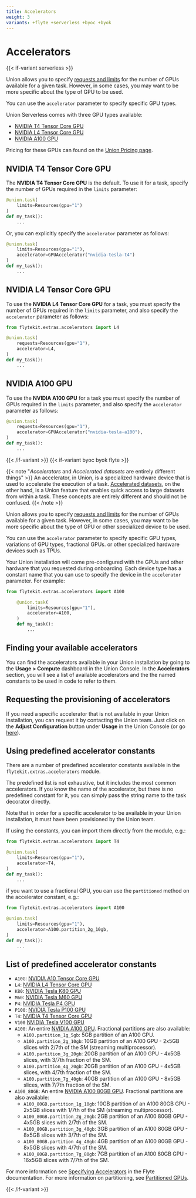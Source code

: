 ```yaml
---
title: Accelerators
weight: 3
variants: +flyte +serverless +byoc +byok
---
```


# Accelerators

{{< if-variant serverless >}}

Union allows you to specify [requests and limits](./customizing-task-resources.md) for the number of GPUs available for a given task.
However, in some cases, you may want to be more specific about the type of GPU to be used.

You can use the `accelerator` parameter to specify specific GPU types.

Union Serverless comes with three GPU types available:

* [NVIDIA T4 Tensor Core GPU](#nvidia-t4-tensor-core-gpu)
* [NVIDIA L4 Tensor Core GPU](#nvidia-l4-tensor-core-gpu)
* [NVIDIA A100 GPU](#nvidia-a100-gpu)

Pricing for these GPUs can found on the [Union Pricing page](https://www.union.ai/pricing#:~:text=*Serverless%20compute%20pricing).

## NVIDIA T4 Tensor Core GPU

The **NVIDIA T4 Tensor Core GPU** is the default.
To use it for a task, specify the number of GPUs required in the `limits` parameter:

```python
@union.task(
    limits=Resources(gpu="1")
)
def my_task():
    ...
```

Or, you can explicitly specify the `accelerator` parameter as follows:

```python
@union.task(
    limits=Resources(gpu="1"),
    accelerator=GPUAccelerator("nvidia-tesla-t4")
)
def my_task():
    ...
```

## NVIDIA L4 Tensor Core GPU

To use the **NVIDIA L4 Tensor Core GPU** for a task, you must specify the number of GPUs required in the `limits` parameter, and also specify the `accelerator` parameter as follows:

```python
from flytekit.extras.accelerators import L4

@union.task(
    requests=Resources(gpu="1"),
    accelerator=L4,
)
def my_task():
    ...
```

## NVIDIA A100 GPU

To use the **NVIDIA A100 GPU** for a task you must specify the number of GPUs required in the `limits` parameter, and also specify the `accelerator` parameter as follows:

```python
@union.task(
    requests=Resources(gpu="1"),
    accelerator=GPUAccelerator("nvidia-tesla-a100"),
)
def my_task():
    ...
```

{{< /if-variant >}}
{{< if-variant byoc byok flyte >}}

{{< note "_Accelerators_ and _Accelerated datasets_ are entirely different things" >}}
An accelerator, in Union, is a specialized hardware device that is used to accelerate the execution of a task.
[Accelerated datasets](../../../data-input-output/accelerated-datasets), on the other hand, is a Union feature that enables quick access to large datasets from within a task.
These concepts are entirely different and should not be confused.
{{< /note >}}

Union allows you to specify [requests and limits](./customizing-task-resources.md) for the number of GPUs available for a given task.
However, in some cases, you may want to be more specific about the type of GPU or other specialized device to be used.

You can use the `accelerator` parameter to specify specific GPU types, variations of GPU types, fractional GPUs. or other specialized hardware devices such as TPUs.

Your Union installation will come pre-configured with the GPUs and other hardware that you requested during onboarding.
Each device type has a constant name that you can use to specify the device in the `accelerator` parameter.
For example:

```python
from flytekit.extras.accelerators import A100

    @union.task(
        limits=Resources(gpu="1"),
        accelerator=A100,
    )
    def my_task():
        ...

```

## Finding your available accelerators

You can find the accelerators available in your Union installation by going to the **Usage > Compute** dashboard in the Union Console.
In the **Accelerators** section, you will see a list of available accelerators and the the named constants to be used in code to refer to them.

## Requesting the provisioning of accelerators

If you need a specific accelerator that is not available in your Union installation, you can request it by contacting the Union team.
Just click on the **Adjust Configuration** button under **Usage** in the Union Console (or go [here](https://get.support.union.ai/servicedesk/customer/portal/1/group/6/create/30)).

## Using predefined accelerator constants

There are a number of predefined accelerator constants available in the `flytekit.extras.accelerators` module.

The predefined list is not exhaustive, but it includes the most common accelerators.
If you know the name of the accelerator, but there is no predefined constant for it, you can simply pass the string name to the task decorator directly.

Note that in order for a specific accelerator to be available in your Union installation, it must have been provisioned by the Union team.

If using the constants, you can import them directly from the module, e.g.:

```python
from flytekit.extras.accelerators import T4

@union.task(
    limits=Resources(gpu="1"),
    accelerator=T4,
)
def my_task():
    ...

```

if you want to use a fractional GPU, you can use the `partitioned` method on the accelerator constant, e.g.:

```python
from flytekit.extras.accelerators import A100

@union.task(
    limits=Resources(gpu="1"),
    accelerator=A100.partition_2g_10gb,
)
def my_task():
    ...
```

## List of predefined accelerator constants

* `A10G`: [NVIDIA A10 Tensor Core GPU](https://www.nvidia.com/en-us/data-center/products/a10-gpu/)
* `L4`: [NVIDIA L4 Tensor Core GPU](https://www.nvidia.com/en-us/data-center/l4/)
* `K80`: [NVIDIA Tesla K80 GPU](https://www.nvidia.com/en-gb/data-center/tesla-k80/)
* `M60`: [NVIDIA Tesla M60 GPU](https://www.nvidia.com/content/dam/en-zz/Solutions/design-visualization/solutions/resources/documents1/nvidia-m60-datasheet.pdf)
* `P4`: [NVIDIA Tesla P4 GPU](https://images.nvidia.com/content/pdf/tesla/184457-Tesla-P4-Datasheet-NV-Final-Letter-Web.pdf)
* `P100`: [NVIDIA Tesla P100 GPU](https://www.nvidia.com/en-us/data-center/tesla-p100/)
* `T4`: [NVIDIA T4 Tensor Core GPU](https://www.nvidia.com/en-us/data-center/tesla-t4/)
* `V100` [NVIDIA Tesla V100 GPU](https://www.nvidia.com/en-us/data-center/tesla-v100/)
* `A100`: An entire [NVIDIA A100 GPU](https://www.nvidia.com/en-us/data-center/a100/). Fractional partitions are also available:
    * `A100.partition_1g_5gb`: 5GB partition of an A100 GPU.
    * `A100.partition_2g_10gb`: 10GB partition of an A100 GPU - 2x5GB slices with 2/7th of the SM (streaming multiprocessor).
    * `A100.partition_3g_20gb`: 20GB partition of an A100 GPU - 4x5GB slices, with 3/7th fraction of the SM.
    * `A100.partition_4g_20gb`: 20GB partition of an A100 GPU - 4x5GB slices, with 4/7th fraction of the SM.
    * `A100.partition_7g_40gb`: 40GB partition of an A100 GPU - 8x5GB slices, with 7/7th fraction of the SM.
* `A100_80GB`: An entire [NVIDIA A100 80GB GPU](https://www.nvidia.com/en-us/data-center/a100/). Fractional partitions are also available:
    * `A100_80GB.partition_1g_10gb`: 10GB partition of an A100 80GB GPU - 2x5GB slices with 1/7th of the SM (streaming multiprocessor).
    * `A100_80GB.partition_2g_20gb`: 2GB partition of an A100 80GB GPU - 4x5GB slices with 2/7th of the SM.
    * `A100_80GB.partition_3g_40gb`: 3GB partition of an A100 80GB GPU - 8x5GB slices with 3/7th of the SM.
    * `A100_80GB.partition_4g_40gb`: 4GB partition of an A100 80GB GPU - 8x5GB slices with 4/7th of the SM.
    * `A100_80GB.partition_7g_80gb`: 7GB partition of an A100 80GB GPU - 16x5GB slices with 7/7th of the SM.

For more information see [Specifying Accelerators](https://docs.flyte.org/en/latest/api/flytekit/extras.accelerators.html) in the Flyte documentation.
For more information on partitioning, see [Partitioned GPUs](https://docs.nvidia.com/datacenter/tesla/mig-user-guide/index.html#partitioning).

{{< /if-variant >}}

